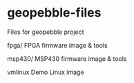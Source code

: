 geopebble-files
===============

Files for geopebble project

fpga/		FPGA firmware image & tools

msp430/		MSP430 firmware image & tools

vmlinux		Demo Linux image
